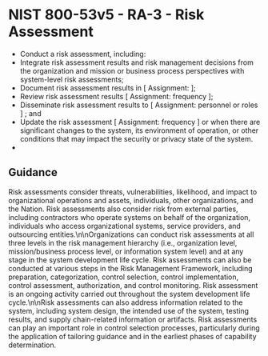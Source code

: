 # NIST 800-53v5 - RA-3 - Risk Assessment
- Conduct a risk assessment, including:
- Integrate risk assessment results and risk management decisions from the organization and mission or business process perspectives with system-level risk assessments;
- Document risk assessment results in \[ Assignment:  \];
- Review risk assessment results \[ Assignment: frequency \];
- Disseminate risk assessment results to \[ Assignment: personnel or roles \] ; and
- Update the risk assessment \[ Assignment: frequency \] or when there are significant changes to the system, its environment of operation, or other conditions that may impact the security or privacy state of the system.
- 
## Guidance
Risk assessments consider threats, vulnerabilities, likelihood, and impact to organizational operations and assets, individuals, other organizations, and the Nation. Risk assessments also consider risk from external parties, including contractors who operate systems on behalf of the organization, individuals who access organizational systems, service providers, and outsourcing entities.\n\nOrganizations can conduct risk assessments at all three levels in the risk management hierarchy (i.e., organization level, mission/business process level, or information system level) and at any stage in the system development life cycle. Risk assessments can also be conducted at various steps in the Risk Management Framework, including preparation, categorization, control selection, control implementation, control assessment, authorization, and control monitoring. Risk assessment is an ongoing activity carried out throughout the system development life cycle.\n\nRisk assessments can also address information related to the system, including system design, the intended use of the system, testing results, and supply chain-related information or artifacts. Risk assessments can play an important role in control selection processes, particularly during the application of tailoring guidance and in the earliest phases of capability determination.